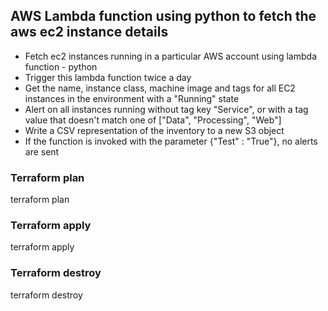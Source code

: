 ## AWS Lambda function using python to fetch the aws ec2 instance details

* Fetch ec2 instances running in a particular AWS account using lambda function - python
* Trigger this lambda function twice a day
* Get the name, instance class, machine image and tags for all EC2 instances in the environment
with a "Running" state
* Alert on all instances running without tag key "Service", or with a tag value that doesn't match
one of ["Data", "Processing", "Web"]
* Write a CSV representation of the inventory to a new S3 object
* If the function is invoked with the parameter {"Test" : "True"}, no alerts are sent

### Terraform plan
terraform plan

### Terraform apply
terraform apply

### Terraform destroy
terraform destroy
